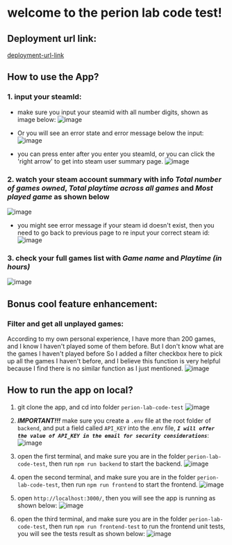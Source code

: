 # welcome to the perion lab code test!

## Deployment url link:
[deployment-url-link](https://perion-test-frontend.netlify.app/)

## How to use the App?

### 1. input your steamId:
- make sure you input your steamid with all number digits, shown as image below:
![image](https://github.com/DAHUO-Melbourne/perion-lab-code-test/blob/main/frontend/public/readme_screenshots/step1/input_steamId.jpg)

- Or you will see an error state and error message below the input:
![image](https://github.com/DAHUO-Melbourne/perion-lab-code-test/blob/main/frontend/public/readme_screenshots/step1/input_error.jpg)

- you can press enter after you enter you steamId, or you can click the 'right arrow' to get into steam user summary page.
![image](https://github.com/DAHUO-Melbourne/perion-lab-code-test/blob/main/frontend/public/readme_screenshots/step1/submit.jpg)

### 2. watch your steam account summary with info *Total number of games owned*, *Total playtime across all games* and *Most played game* as shown below
![image](https://github.com/DAHUO-Melbourne/perion-lab-code-test/blob/main/frontend/public/readme_screenshots/step2/successful_summary.jpg)

- you might see error message if your steam id doesn't exist, then you need to go back to previous page to re input your correct steam id:
![image](https://github.com/DAHUO-Melbourne/perion-lab-code-test/blob/main/frontend/public/readme_screenshots/step2/error_summary.jpg)

### 3. check your full games list with *Game name* and *Playtime (in hours)*
![image](https://github.com/DAHUO-Melbourne/perion-lab-code-test/blob/main/frontend/public/readme_screenshots/step3/success_games_list.jpg)

## Bonus cool feature enhancement:

### Filter and get all unplayed games:
According to my own personal experience, I have more than 200 games, and I know I haven't played some of them before. But I don't know what are the games I haven't played before
So I added a filter checkbox here to pick up all the games I haven't before, and I believe this function is very helpful because I find there is no similar function as I just mentioned.
![image](https://github.com/DAHUO-Melbourne/perion-lab-code-test/blob/main/frontend/public/readme_screenshots/step3/games_list_filter.jpg)

## How to run the app on local?

1. git clone the app, and cd into folder `perion-lab-code-test`
![image](https://github.com/DAHUO-Melbourne/perion-lab-code-test/blob/main/frontend/public/readme_screenshots/local/steps/folder_step1.jpg)

2. **_IMPORTANT!!!_** make sure you create a `.env` file at the root folder of `backend`, and put a field called `API_KEY` into the .env file, **_`I will offer the value of API_KEY in the email for security considerations`_**:
![image](https://github.com/DAHUO-Melbourne/perion-lab-code-test/blob/main/frontend/public/readme_screenshots/local/steps/env_step2.jpg)

3. open the first terminal, and make sure you are in the folder `perion-lab-code-test`, then run `npm run backend` to start the backend.
![image](https://github.com/DAHUO-Melbourne/perion-lab-code-test/blob/main/frontend/public/readme_screenshots/local/steps/run_backend_step3.jpg)

4. open the second terminal, and make sure you are in the folder `perion-lab-code-test`, then run `npm run frontend` to start the frontend.
![image](https://github.com/DAHUO-Melbourne/perion-lab-code-test/blob/main/frontend/public/readme_screenshots/local/steps/run_frontend_step4.jpg)

5. open `http://localhost:3000/`, then you will see the app is running as shown below:
![image](https://github.com/DAHUO-Melbourne/perion-lab-code-test/blob/main/frontend/public/readme_screenshots/local/steps/browser_step5.jpg)

6. open the third terminal, and make sure you are in the folder `perion-lab-code-test`, then run `npm run frontend-test` to run the frontend unit tests, you will see the tests result as shown below:
![image](https://github.com/DAHUO-Melbourne/perion-lab-code-test/blob/main/frontend/public/readme_screenshots/local/test_result/testing_result.jpg)
